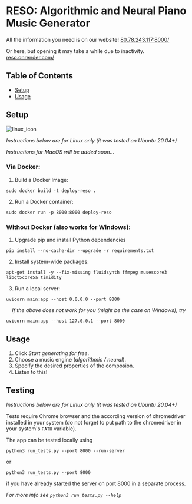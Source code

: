 # RESO: Algorithmic and Neural Piano Music Generator

All the information you need is on our website!
[80.78.243.117:8000/](http://80.78.243.117:8000/)

Or here, but opening it may take a while due to inactivity.
[reso.onrender.com/](https://reso.onrender.com/)

## Table of Contents

- [Setup](#Setup)
- [Usage](#Usage)

## Setup

![linux_icon](https://github.com/Skripkon/RESO/assets/78466953/cf80bfe7-1595-4260-b9d7-5880df3b14e6)

*Instructions below are for Linux only (it was tested on Ubuntu 20.04+)*

*Instructions for MacOS will be added soon...*

### Via Docker:

1. Build a Docker Image:

```sudo docker build -t deploy-reso .```

2. Run a Docker container:

```sudo docker run -p 8000:8000 deploy-reso```

### Without Docker (also works for Windows):

1. Upgrade pip and install Python dependencies

```pip install --no-cache-dir --upgrade -r requirements.txt```

2. Install system-wide packages:

```apt-get install -y --fix-missing fluidsynth ffmpeg musescore3 libqt5core5a timidity```

3. Run a local server:

```uvicorn main:app --host 0.0.0.0 --port 8000```
  
&nbsp;&nbsp;&nbsp;&nbsp;*If the above does not work for you (might be the case on Windows), try*

```uvicorn main:app --host 127.0.0.1 --port 8000```

## Usage

1. Click *Start generating for free*.
2. Choose a music engine (*algorithmic / neural*).
3. Specify the desired properties of the composion.
4. Listen to this!

## Testing

*Instructions below are for Linux only (it was tested on Ubuntu 20.04+)*

Tests require Chrome browser and the according version of chromedriver installed in your system (do not forget to put path to the chromedriver in your system's `PATH` variable).

The app can be tested locally using

```python3 run_tests.py --port 8000 --run-server```

or 

```python3 run_tests.py --port 8000```

if you have already started the server on port 8000 in a separate process.

*For more info see `python3 run_tests.py --help`*